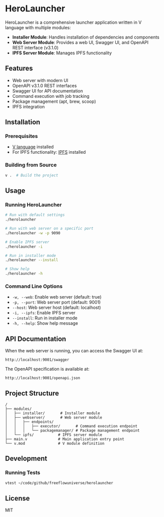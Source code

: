 # HeroLauncher

HeroLauncher is a comprehensive launcher application written in V language with multiple modules:

- **Installer Module**: Handles installation of dependencies and components
- **Web Server Module**: Provides a web UI, Swagger UI, and OpenAPI REST interface (v3.1.0)
- **IPFS Server Module**: Manages IPFS functionality

## Features

- Web server with modern UI
- OpenAPI v3.1.0 REST interfaces
- Swagger UI for API documentation
- Command execution with job tracking
- Package management (apt, brew, scoop)
- IPFS integration

## Installation

### Prerequisites

- [V language](https://vlang.io/) installed
- For IPFS functionality: [IPFS](https://ipfs.io/) installed

### Building from Source

```bash
v .  # Build the project
```

## Usage

### Running HeroLauncher

```bash
# Run with default settings
./herolauncher

# Run with web server on a specific port
./herolauncher -w -p 9090

# Enable IPFS server
./herolauncher -i

# Run in installer mode
./herolauncher --install

# Show help
./herolauncher -h
```

### Command Line Options

- `-w, --web`: Enable web server (default: true)
- `-p, --port`: Web server port (default: 9001)
- `--host`: Web server host (default: localhost)
- `-i, --ipfs`: Enable IPFS server
- `--install`: Run in installer mode
- `-h, --help`: Show help message

## API Documentation

When the web server is running, you can access the Swagger UI at:

```
http://localhost:9001/swagger
```

The OpenAPI specification is available at:

```
http://localhost:9001/openapi.json
```

## Project Structure

```
/
├── modules/
│   ├── installer/       # Installer module
│   ├── webserver/       # Web server module
│   │   ├── endpoints/
│   │   │   ├── executor/       # Command execution endpoint
│   │   │   └── packagemanager/ # Package management endpoint
│   └── ipfs/           # IPFS server module
├── main.v              # Main application entry point
└── v.mod               # V module definition
```

## Development

### Running Tests

```bash
vtest ~/code/github/freeflowuniverse/herolauncher
```

## License

MIT